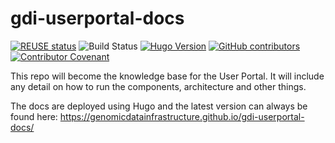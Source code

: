 <!--
SPDX-FileCopyrightText: 2024 PNED G.I.E.

SPDX-License-Identifier: CC-BY-4.0
-->

# gdi-userportal-docs

[![REUSE status](https://api.reuse.software/badge/github.com/GenomicDataInfrastructure/gdi-userportal-docs)](https://api.reuse.software/info/github.com/GenomicDataInfrastructure/gdi-userportal-docs)
![Build Status](https://github.com/GenomicDataInfrastructure/gdi-userportal-docs/actions/workflows/hugo.yml/badge.svg)
[![Hugo Version](https://img.shields.io/badge/hugo-0.114-blue.svg)](https://gohugo.io)
[![GitHub contributors](https://img.shields.io/github/contributors/GenomicDataInfrastructure/gdi-userportal-docs)](https://github.com/GenomicDataInfrastructure/gdi-userportal-docs/graphs/contributors)
[![Contributor Covenant](https://img.shields.io/badge/Contributor%20Covenant-2.1-4baaaa.svg)](code_of_conduct.md)

This repo will become the knowledge base for the User Portal. It will include any detail on how to run the components, architecture and other things.

The docs are deployed using Hugo and the latest version can always be found here: https://genomicdatainfrastructure.github.io/gdi-userportal-docs/
